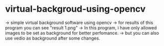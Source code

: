 # virtual-backgroud-using-opencv
-> simple virtual background software using opencv
-> for results of this program you can see "result 1.png"
-> In this program, i have only allowed images to be set as background for better perfomance.
-> but you can also use vedio as background after some changes.

